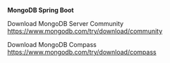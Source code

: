 **MongoDB Spring Boot**

Download MongoDB Server Community
https://www.mongodb.com/try/download/community

Download MongoDB Compass
https://www.mongodb.com/try/download/compass
